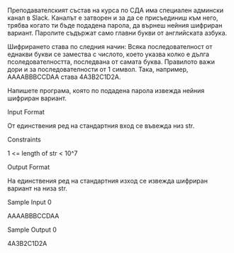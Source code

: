 Преподавателският състав на курса по СДА има специален админски канал в Slack. Каналът е затворен и за да се присъединиш към него, трябва когато ти бъде подадена парола, да върнеш нейния шифриран вариант. Паролите съдържат само главни букви от английската азбука.

Шифрирането става по следния начин: Всяка последователност от еднакви букви се замества с числото, което указва колко е дълга псоледователността, последвана от самата буква. Правилото важи дори и за последователности от 1 символ. Така, например, AAAABBBCCDAA става 4A3B2C1D2A.

Напишете програма, която по подадена парола извежда нейния шифриран вариант.

Input Format

От единствения ред на стандартния вход се въвежда низ str.

Constraints

1 <= length of str < 10^7

Output Format

На единствения ред на стандартния изход се извежда шифриран вариант на низа str.

Sample Input 0

AAAABBBCCDAA

Sample Output 0

4A3B2C1D2A

